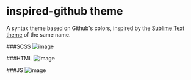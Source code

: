 # inspired-github theme

A syntax theme based on Github's colors, inspired by the [Sublime Text theme](https://github.com/sethlopezme/InspiredGitHub.tmtheme) of the same name.

###SCSS
![image](https://raw.githubusercontent.com/smlombardi/master/screenshots/scss.png)

###HTML
![image](https://raw.githubusercontent.com/smlombardi/inspired-github/master/screenshots/html.png)

###JS
![image](https://raw.githubusercontent.com/smlombardi/inspired-github/master/screenshots/js.png)
